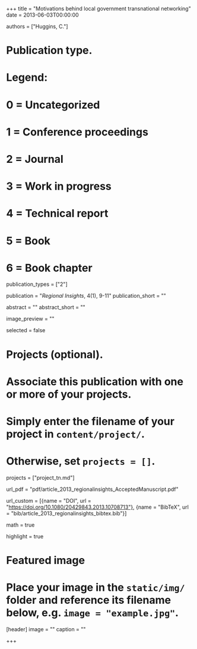 +++
title = "Motivations behind local government transnational networking"
date = 2013-06-03T00:00:00

authors = ["Huggins, C."]

# Publication type.
# Legend:
# 0 = Uncategorized
# 1 = Conference proceedings
# 2 = Journal
# 3 = Work in progress
# 4 = Technical report
# 5 = Book
# 6 = Book chapter
publication_types = ["2"]

publication = "*Regional Insights*, 4(1), 9-11"
publication_short = ""

abstract = ""
abstract_short = ""

image_preview = ""

selected = false

# Projects (optional).
#   Associate this publication with one or more of your projects.
#   Simply enter the filename of your project in `content/project/`.
#   Otherwise, set `projects = []`.
projects = ["project_tn.md"]

url_pdf = "pdf/article_2013_regionalinsights_AcceptedManuscript.pdf"

url_custom = [{name = "DOI", url = "https://doi.org/10.1080/20429843.2013.10708713"}, {name = "BibTeX", url = "bib/article_2013_regionalinsights_bibtex.bib"}]

math = true

highlight = true

# Featured image
# Place your image in the `static/img/` folder and reference its filename below, e.g. `image = "example.jpg"`.
[header]
image = ""
caption = ""

+++
